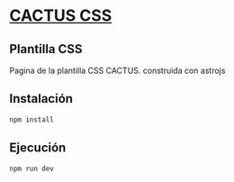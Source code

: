 # [CACTUS CSS](https://cactus-css.vercel.app/)
## Plantilla CSS

Pagina de la plantilla CSS CACTUS.
construida con astrojs

## Instalación

```bash
npm install
```

## Ejecución

```bash 
npm run dev
```
